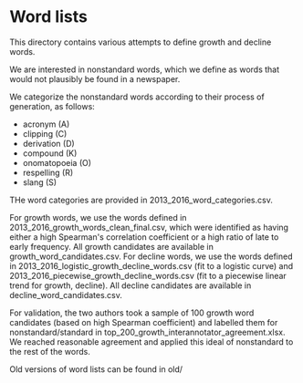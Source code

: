 # Word lists
This directory contains various attempts to define growth and decline words. 

We are interested in nonstandard words, which we define as words that would not plausibly be found in a newspaper.

We categorize the nonstandard words according to their process of generation, as follows:

- acronym (A)
- clipping (C)
- derivation (D)
- compound (K)
- onomatopoeia (O)
- respelling (R)
- slang (S)

THe word categories are provided in 2013_2016_word_categories.csv.

For growth words, we use the words defined in 2013_2016_growth_words_clean_final.csv, which were identified as having either a high Spearman's correlation coefficient or a high ratio of late to early frequency. All growth candidates are available in growth_word_candidates.csv.
For decline words, we use the words defined in 2013_2016_logistic_growth_decline_words.csv (fit to a logistic curve) and 2013_2016_piecewise_growth_decline_words.csv (fit to a piecewise linear trend for growth, decline). All decline candidates are available in decline_word_candidates.csv.

For validation, the two authors took a sample of 100 growth word candidates (based on high Spearman coefficient) and labelled them for nonstandard/standard in top_200_growth_interannotator_agreement.xlsx. We reached reasonable agreement and applied this ideal of nonstandard to the rest of the words.

Old versions of word lists can be found in old/